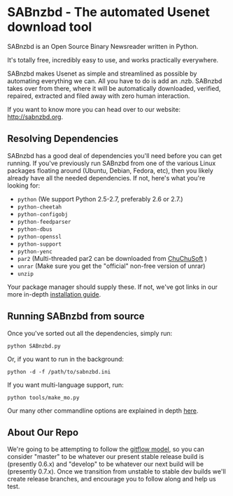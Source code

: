 SABnzbd - The automated Usenet download tool
============================================

SABnzbd is an Open Source Binary Newsreader written in Python.

It's totally free, incredibly easy to use, and works practically everywhere.

SABnzbd makes Usenet as simple and streamlined as possible by automating everything we can. All you have to do is add an .nzb. SABnzbd takes over from there, where it will be automatically downloaded, verified, repaired, extracted and filed away with zero human interaction.

If you want to know more you can head over to our website: http://sabnzbd.org.

## Resolving Dependencies

SABnzbd has a good deal of dependencies you'll need before you can get running. If you've previously run SABnzbd from one of the various Linux packages floating around (Ubuntu, Debian, Fedora, etc), then you likely already have all the needed dependencies. If not, here's what you're looking for:

- `python` (We support Python 2.5-2.7, preferably 2.6 or 2.7.)
- `python-cheetah`
- `python-configobj`
- `python-feedparser`
- `python-dbus`
- `python-openssl`
- `python-support`
- `python-yenc`
- `par2` (Multi-threaded par2 can be downloaded from [ChuChuSoft](http://chuchusoft.com/par2_tbb/download.html) )
- `unrar` (Make sure you get the "official" non-free version of unrar)
- `unzip`

Your package manager should supply these. If not, we've got links in our more in-depth [installation guide](https://github.com/sabnzbd/sabnzbd/blob/master/INSTALL.txt).

## Running SABnzbd from source

Once you've sorted out all the dependencies, simply run:

```
python SABnzbd.py
```

Or, if you want to run in the background:

```
python -d -f /path/to/sabnzbd.ini
```

If you want multi-language support, run:

```
python tools/make_mo.py
```

Our many other commandline options are explained in depth [here](http://wiki.sabnzbd.org/command-line-parameters).

## About Our Repo

We're going to be attempting to follow the [gitflow model](http://nvie.com/posts/a-successful-git-branching-model/), so you can consider "master" to be whatever our present stable release build is (presently 0.6.x) and "develop" to be whatever our next build will be (presently 0.7.x). Once we transition from unstable to stable dev builds we'll create release branches, and encourage you to follow along and help us test.